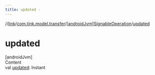 ```yaml
---
title: updated -
---
```

//[link](../../index.md)/[com.tink.model.transfer](../index.md)/[[androidJvm]SignableOperation](index.md)/[updated](updated.md)



# updated  
[androidJvm]  
Content  
val [updated](updated.md): Instant  



